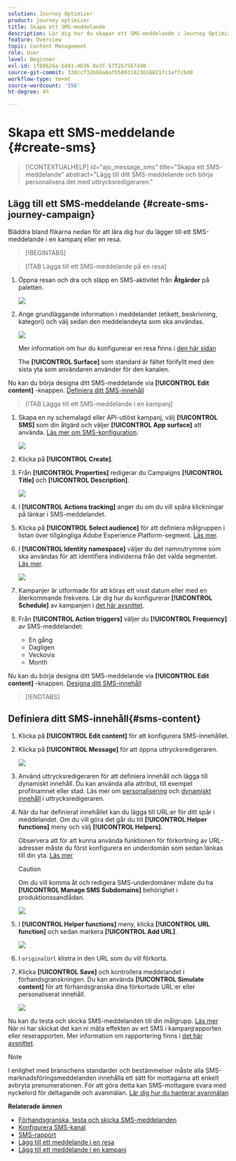 ```yaml
---
solution: Journey Optimizer
product: journey optimizer
title: Skapa ett SMS-meddelande
description: Lär dig hur du skapar ett SMS-meddelande i Journey Optimizer
feature: Overview
topic: Content Management
role: User
level: Beginner
exl-id: 1f88626a-b491-4b36-8e3f-57f2b7567dd0
source-git-commit: 33dccf32b60a6afb58931823016821fc1effcbd8
workflow-type: tm+mt
source-wordcount: '556'
ht-degree: 4%

---
```


# Skapa ett SMS-meddelande {#create-sms}

>[!CONTEXTUALHELP]
>id="ajo_message_sms"
>title="Skapa ett SMS-meddelande"
>abstract="Lägg till ditt SMS-meddelande och börja personalisera det med uttrycksredigeraren."

## Lägg till ett SMS-meddelande {#create-sms-journey-campaign}

Bläddra bland flikarna nedan för att lära dig hur du lägger till ett SMS-meddelande i en kampanj eller en resa.

>[!BEGINTABS]

>[!TAB Lägga till ett SMS-meddelande på en resa]

1. Öppna resan och dra och släpp en SMS-aktivitet från **Åtgärder** på paletten.

   ![](assets/sms_create_1.png)

1. Ange grundläggande information i meddelandet (etikett, beskrivning, kategori) och välj sedan den meddelandeyta som ska användas.

   ![](assets/sms_create_2.png)

   Mer information om hur du konfigurerar en resa finns i [den här sidan](../building-journeys/journey-gs.md)

   The **[!UICONTROL Surface]** som standard är fältet förifyllt med den sista yta som användaren använder för den kanalen.

Nu kan du börja designa ditt SMS-meddelande via **[!UICONTROL Edit content]** -knappen. [Definiera ditt SMS-innehåll](#sms-content)

>[!TAB Lägga till ett SMS-meddelande i en kampanj]

1. Skapa en ny schemalagd eller API-utlöst kampanj, välj **[!UICONTROL SMS]** som din åtgärd och väljer **[!UICONTROL App surface]** att använda. [Läs mer om SMS-konfiguration](sms-configuration.md).

   ![](assets/sms_create_3.png)

1. Klicka på **[!UICONTROL Create]**.

1. Från **[!UICONTROL Properties]** redigerar du Campaigns **[!UICONTROL Title]** och **[!UICONTROL Description]**.

   ![](assets/sms_create_4.png)

1. I **[!UICONTROL Actions tracking]** anger du om du vill spåra klickningar på länkar i SMS-meddelandet.

1. Klicka på **[!UICONTROL Select audience]** för att definiera målgruppen i listan över tillgängliga Adobe Experience Platform-segment. [Läs mer](../segment/about-segments.md).

1. I **[!UICONTROL Identity namespace]** väljer du det namnutrymme som ska användas för att identifiera individerna från det valda segmentet. [Läs mer](../event/about-creating.md#select-the-namespace).

   ![](assets/sms_create_5.png)

1. Kampanjer är utformade för att köras ett visst datum eller med en återkommande frekvens. Lär dig hur du konfigurerar **[!UICONTROL Schedule]** av kampanjen i [det här avsnittet](../campaigns/create-campaign.md#schedule).

1. Från **[!UICONTROL Action triggers]** väljer du **[!UICONTROL Frequency]** av SMS-meddelandet:

   * En gång
   * Dagligen
   * Veckovis
   * Month

Nu kan du börja designa ditt SMS-meddelande via **[!UICONTROL Edit content]** -knappen. [Designa ditt SMS-innehåll](#sms-content)

>[!ENDTABS]

## Definiera ditt SMS-innehåll{#sms-content}

1. Klicka på **[!UICONTROL Edit content]** för att konfigurera SMS-innehållet.

1. Klicka på **[!UICONTROL Message]** för att öppna uttrycksredigeraren.

   ![](assets/sms-content.png)

1. Använd uttrycksredigeraren för att definiera innehåll och lägga till dynamiskt innehåll. Du kan använda alla attribut, till exempel profilnamnet eller stad. Läs mer om [personalisering](../personalization/personalize.md) och [dynamiskt innehåll](../personalization/get-started-dynamic-content.md) i uttrycksredigeraren.

1. När du har definierat innehållet kan du lägga till URL:er för ditt spår i meddelandet. Om du vill göra det går du till **[!UICONTROL Helper functions]** meny och välj **[!UICONTROL Helpers]**.

   Observera att för att kunna använda funktionen för förkortning av URL-adresser måste du först konfigurera en underdomän som sedan länkas till din yta. [Läs mer](sms-subdomains.md)

   >[!CAUTION]
   >
   > Om du vill komma åt och redigera SMS-underdomäner måste du ha **[!UICONTROL Manage SMS Subdomains]** behörighet i produktionssandlådan.

   ![](assets/sms_tracking_1.png)

1. I **[!UICONTROL Helper functions]** meny, klicka **[!UICONTROL URL function]** och sedan markera **[!UICONTROL Add URL]**.

   ![](assets/sms_tracking_2.png)

1. I `originalUrl` klistra in den URL som du vill förkorta.

1. Klicka **[!UICONTROL Save]** och kontrollera meddelandet i förhandsgranskningen. Du kan använda **[!UICONTROL Simulate content]** för att förhandsgranska dina förkortade URL:er eller personaliserat innehåll.

   ![](assets/sms-content-preview.png)

Nu kan du testa och skicka SMS-meddelanden till din målgrupp. [Läs mer](send-sms.md)
När ni har skickat det kan ni mäta effekten av ert SMS i kampanjrapporten eller reserapporten. Mer information om rapportering finns i [det här avsnittet](../reports/campaign-global-report.md#sms-tab).

>[!NOTE]
>
>I enlighet med branschens standarder och bestämmelser måste alla SMS-marknadsföringsmeddelanden innehålla ett sätt för mottagarna att enkelt avbryta prenumerationen. För att göra detta kan SMS-mottagare svara med nyckelord för deltagande och avanmälan. [Lär dig hur du hanterar avanmälan](../privacy/opt-out.md#sms-opt-out-management-sms-opt-out-management)

**Relaterade ämnen**

* [Förhandsgranska, testa och skicka SMS-meddelanden](send-sms.md)
* [Konfigurera SMS-kanal](sms-configuration.md)
* [SMS-rapport](../reports/journey-global-report.md#sms-global)
* [Lägg till ett meddelande i en resa](../building-journeys/journeys-message.md)
* [Lägg till ett meddelande i en kampanj](../campaigns/create-campaign.md)
